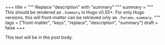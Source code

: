 +++
title = """
  Replace "description" with "summary"
  """
summary = """
  This should be rendered as `.Summary` in Hugo v0.55+. For only Hugo
  versions, this will front-matter can be retrieved only as
  `.Params.summary`.
  """
tags = ["front-matter", "keys", "replace", "description", "summary"]
draft = false
+++

This text will be in the post body.
